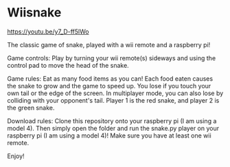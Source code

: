 # Wiisnake

https://youtu.be/y7_D-ff5lWo

The classic game of snake, played with a wii remote and a raspberry pi! 

Game controls:
Play by turning your wii remote(s) sideways and using the control pad to move the head of the snake. 

Game rules:
Eat as many food items as you can! Each food eaten causes the snake to grow and the game to speed up. 
You lose if you touch your own tail or the edge of the screen. In multiplayer mode, you can also lose
by colliding with your opponent's tail. Player 1 is the red snake, and player 2 is the green snake.

Download rules: Clone this repository onto your raspberry pi (I am using a model 4). Then simply open the folder and run the snake.py player on your raspberry pi (I am using a model 4)! Make sure you have at least one wii remote.

Enjoy!
